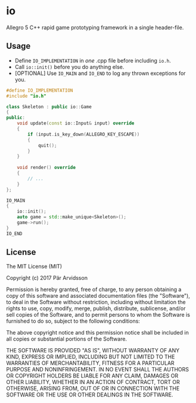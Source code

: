 # io

Allegro 5 C++ rapid game prototyping framework in a single header-file.

## Usage

* Define `IO_IMPLEMENTATION` in *one* .cpp file before including `io.h`.
* Call `io::init()` before you do anything else.
* [OPTIONAL] Use `IO_MAIN` and `IO_END` to log any thrown exceptions for you.

```cpp
#define IO_IMPLEMENTATION
#include "io.h"

class Skeleton : public io::Game
{
public:
    void update(const io::Input& input) override
    {
        if (input.is_key_down(ALLEGRO_KEY_ESCAPE))
        {
            quit();
        }
    }
    
    void render() override
    {
        // ...
    }
};

IO_MAIN
{
    io::init();
    auto game = std::make_unique<Skeleton>();
    game->run();
}
IO_END
```

## License
 
The MIT License (MIT)

Copyright (c) 2017 Pär Arvidsson

Permission is hereby granted, free of charge, to any person obtaining a copy of this software and associated documentation files (the "Software"), to deal in the Software without restriction, including without limitation the rights to use, copy, modify, merge, publish, distribute, sublicense, and/or sell copies of the Software, and to permit persons to whom the Software is furnished to do so, subject to the following conditions:

The above copyright notice and this permission notice shall be included in all copies or substantial portions of the Software.

THE SOFTWARE IS PROVIDED "AS IS", WITHOUT WARRANTY OF ANY KIND, EXPRESS OR IMPLIED, INCLUDING BUT NOT LIMITED TO THE WARRANTIES OF MERCHANTABILITY, FITNESS FOR A PARTICULAR PURPOSE AND NONINFRINGEMENT. IN NO EVENT SHALL THE AUTHORS OR COPYRIGHT HOLDERS BE LIABLE FOR ANY CLAIM, DAMAGES OR OTHER LIABILITY, WHETHER IN AN ACTION OF CONTRACT, TORT OR OTHERWISE, ARISING FROM, OUT OF OR IN CONNECTION WITH THE SOFTWARE OR THE USE OR OTHER DEALINGS IN THE SOFTWARE.
